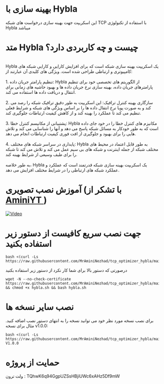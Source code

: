 # بهینه سازی با Hybla
این اسکریپت جهت بهینه سازی درخواست های شبکه TCP با استفاده از تکنولوژی Hybla میباشد
# متد Hybla چیست و چه کاربردی دارد؟
<br>
Hybla یک اسکریپت بهینه سازی شبکه است که برای افزایش کارایی و کارایی شبکه های کامپیوتری و ارتباطی طراحی شده است. ویژگی های کلیدی آن عبارتند از:
<br><br>
1. تنظیم پارامتر جریان داده: Hybla از الگوریتم های تخصصی خود برای تنظیم پارامترهای جریان داده، بهینه سازی نرخ جریان داده ها و بهبود حاشیه های زمانی برای انتقال و دریافت داده ها استفاده می کند.
<br><br>
2. سازگاری بهینه کنترل ترافیک: این اسکریپت به طور دقیق ترافیک شبکه را رصد می کند و به صورت پویا نرخ انتقال داده ها را بر اساس ویژگی های شبکه و شرایط فعلی تنظیم می کند تا عملکرد را بهینه کند و از کاهش کیفیت ارتباطات جلوگیری کند.
<br><br>
3. پشتیبانی از مکانیسم کنترل خطا: Hybla مکانیزم های کنترل خطا را در خود جای داده است که به طور خودکار به مسائل شبکه پاسخ می دهد و آنها را شناسایی می کند و تلاش هایی را برای بهبود و جلوگیری از افت فوری کیفیت ارتباطات انجام می دهد.
<br><br>
4. پایداری در سراسر شبکه های مختلف: Hybla به طور قابل اعتماد در محیط های مختلف شبکه از جمله اینترنت و شبکه های بی سیم عمل می کند و تلاش می کند تا شبکه را برای طیف وسیعی از شرایط بهینه کند.
<br><br>
به طور خلاصه، Hybla یک اسکریپت بهینه سازی شبکه قدرتمند است که عملکرد و عملکرد شبکه های ارتباطی را در شرایط مختلف افزایش می دهد.
<br>

# آموزش نصب تصویری (با تشکر از <a href="https://www.youtube.com/@aminiyt1">AminiYT </a> )

[![Video](https://i.ibb.co/tKNjfxt/Capture.jpg)](https://www.youtube.com/watch?v=W2uEzepklR8)

# جهت نصب سریع کافیست از دستور زیر استفاده بکنید
```
bash <(curl -Ls https://raw.githubusercontent.com/MrAminiNezhad/tcp_optimizer_hybla/main/hybla.sh)
```
درصورتی که دستور بالا برای شما کار نکرد از دستور زیر استفاده بکنید
```
wget -N --no-check-certificate https://raw.githubusercontent.com/MrAminiNezhad/tcp_optimizer_hybla/main/hybla.sh && chmod +x hybla.sh && bash hybla.sh
```
# نصب سایر نسخه ها 
برای نصب نسخه مورد نظر خود می توانید نسخه را به انتهای دستور نصب اضافه کنید. مثال برای نسخه v1.0.0:
```
bash <(curl -Ls https://raw.githubusercontent.com/MrAminiNezhad/tcp_optimizer_hybla/main/hybla.sh) V1.0.0
```

# حمایت از پروژه
  ولت ترون : TQhwK6q94GgpUZSsHBjiUWc6xAHz5Df9mW
